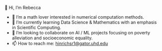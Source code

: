 👋 Hi, I’m Rebecca
- 👀 I’m a math lover interested in numerical computation methods.
- 🌱 I’m currently learning Data Science & Mathematics with an emphasis in Scientific Computing.
- 💞️ I’m looking to collaborate on AI / ML projects focusing on poverty alleviation and socioeconomic equality.
- 📫 How to reach me: hinrichsr1@gator.uhd.edu

<!---
1derwoman/1derwoman is a ✨ special ✨ repository because its `README.md` (this file) appears on your GitHub profile.
You can click the Preview link to take a look at your changes.
--->
